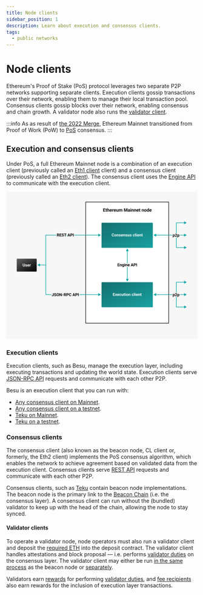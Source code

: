 ```yaml
---
title: Node clients
sidebar_position: 1
description: Learn about execution and consensus clients.
tags:
  - public networks
---
```


# Node clients

Ethereum's Proof of Stake (PoS) protocol leverages two separate P2P networks supporting 
separate clients. Execution clients gossip transactions over their network, enabling them to manage 
their local transaction pool. Consensus clients gossip blocks over their network, enabling consensus 
and chain growth. A validator node also runs the [validator client](#validator-clients).

:::info
As as result of [the 2022 Merge](https://ethereum.org/en/upgrades/merge/), Ethereum Mainnet 
transitioned from Proof of Work (PoW) to [PoS](proof-of-stake/index.md) consensus.
:::

## Execution and consensus clients

Under PoS, a full Ethereum Mainnet node is a combination of an execution client (previously called 
an [Eth1 client](https://blog.ethereum.org/2022/01/24/the-great-eth2-renaming/) client) and a 
consensus client (previously called an 
[Eth2 client](https://blog.ethereum.org/2022/01/24/the-great-eth2-renaming/)). The consensus client 
uses the [Engine API](../how-to/use-engine-api.md) to communicate with the execution client.

![Ethereum Merge node](../../assets/images/Execution-Consensus-Clients.png)

### Execution clients

Execution clients, such as Besu, manage the execution layer, including executing transactions and 
updating the world state. Execution clients serve [JSON-RPC API](../reference/engine-api/index.md) 
requests and communicate with each other P2P.

Besu is an execution client that you can run with:

- [Any consensus client on Mainnet](../get-started/connect/mainnet.md).
- [Any consensus client on a testnet](../get-started/connect/testnet.md).
- [Teku on Mainnet](../tutorials/besu-teku-mainnet.md).
- [Teku on a testnet](../tutorials/besu-teku-testnet.md).

### Consensus clients

The consensus client (also known as the beacon node, CL client or, formerly, the Eth2 client) 
implements the PoS consensus algorithm, which enables the network to achieve agreement based on 
validated data from the execution client. Consensus clients serve 
[REST API](https://docs.teku.consensys.net/reference/rest) requests and
communicate with each other P2P.

Consensus clients, such as [Teku](https://docs.teku.consensys.net/en/latest/) contain beacon node 
implementations. The beacon node is the primary link to the [Beacon Chain] (i.e. the consensus layer). 
A consensus client can run without the (bundled) validator to keep up with the head of the chain, 
allowing the node to stay synced.

#### Validator clients

To operate a validator node, node operators must also run a validator client and deposit the 
[required ETH](https://ethereum.org/en/developers/docs/consensus-mechanisms/pos/#validators) into the 
deposit contract. The validator client handles attestations and block proposal &mdash; i.e. performs 
[validator duties](proof-of-stake/index.md) on the consensus layer. 
The validator client may either be run 
[in the same process](https://docs.teku.consensys.net/get-started/start-teku#start-the-clients-in-a-single-process) 
as the beacon node or [separately](https://docs.teku.consensys.net/get-started/start-teku#run-the-clients-separately).

Validators earn [rewards](https://www.blocknative.com/ethereum-staking-calculator) for performing
 [validator duties](proof-of-stake/index.md), and 
 [fee recipients](https://docs.teku.consensys.net/reference/cli#validators-proposer-default-fee-recipient) 
 also earn rewards for the inclusion of execution layer transactions.

<!-- links -->

[Beacon Chain]: https://ethereum.org/en/upgrades/beacon-chain/
[Teku]: https://docs.teku.consensys.net/en/stable/
[Run a node]: https://ethereum.org/en/developers/docs/nodes-and-clients/run-a-node/
